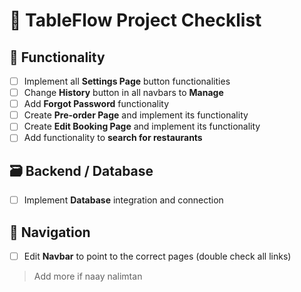 # 🧾 TableFlow Project Checklist

## 🔧 Functionality
- [ ] Implement all **Settings Page** button functionalities
- [ ] Change **History** button in all navbars to **Manage**
- [ ] Add **Forgot Password** functionality
- [ ] Create **Pre-order Page** and implement its functionality
- [ ] Create **Edit Booking Page** and implement its functionality
- [ ] Add functionality to **search for restaurants**

## 🗃️ Backend / Database
- [ ] Implement **Database** integration and connection

## 🧭 Navigation
- [ ] Edit **Navbar** to point to the correct pages (double check all links)


> Add more if naay nalimtan
